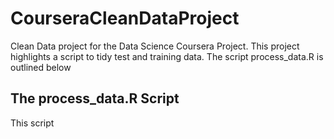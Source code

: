 # CourseraCleanDataProject
Clean Data project for the Data Science Coursera Project. This project highlights a script to tidy test and training data.  The script process_data.R is outlined below

## The process_data.R Script
This script 
